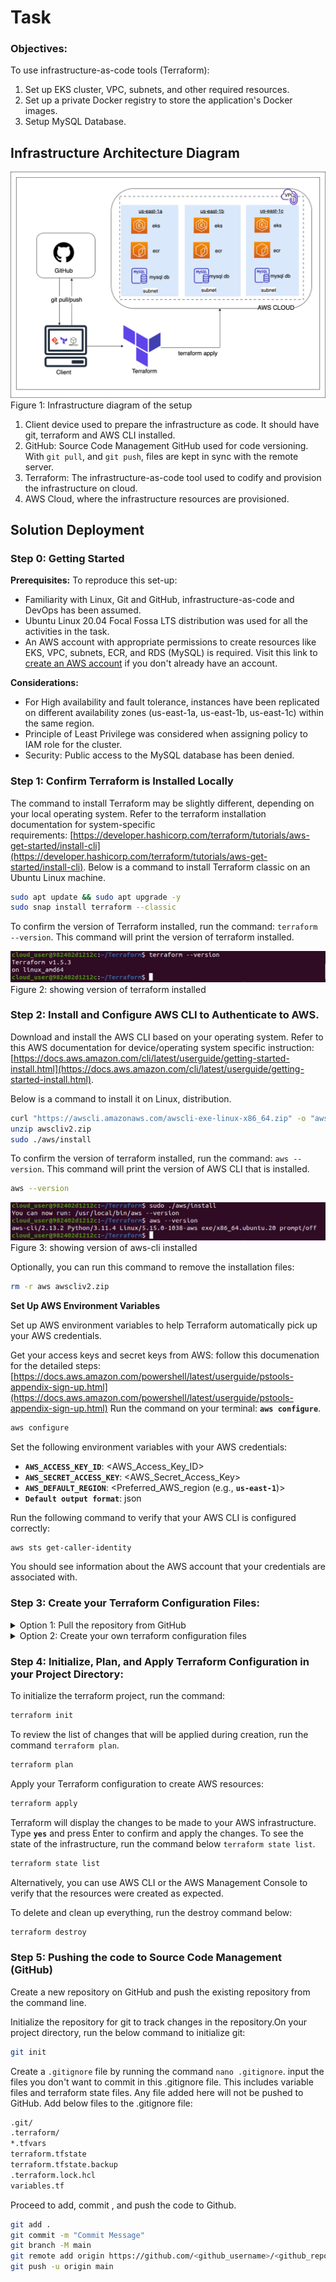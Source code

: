# Task

### Objectives:
To use infrastructure-as-code tools (Terraform):
1. Set up EKS cluster, VPC, subnets, and other required resources.
2. Set up a private Docker registry to store the application's Docker images.
3. Setup MySQL Database.

## Infrastructure Architecture Diagram

![Infrastructure diagram of the setup](./assets/infra.png)
Figure 1: Infrastructure diagram of the setup

1. Client device used to prepare the infrastructure as code. It should have git, terraform and AWS CLI installed.
2. GitHub: Source Code Management GitHub used for code versioning. With `git pull`, and `git push`, files are kept in sync with the remote server.
3. Terraform: The infrastructure-as-code tool used to codify and provision the infrastructure on cloud.
4. AWS Cloud, where the infrastructure resources are provisioned.

## Solution Deployment

### Step 0: Getting Started

**Prerequisites:**
To reproduce this set-up:
- Familiarity with Linux, Git and GitHub, infrastructure-as-code and DevOps has been assumed.
- Ubuntu Linux 20.04 Focal Fossa LTS distribution was used for all the activities in the task.
- An AWS account with appropriate permissions to create resources like EKS, VPC, subnets, ECR, and RDS (MySQL) is required. Visit this link to [create an AWS account](https://docs.aws.amazon.com/accounts/latest/reference/manage-acct-creating.html) if you don't already have an account.

**Considerations:**
- For High availability and fault tolerance, instances have been replicated on different availability zones (us-east-1a, us-east-1b, us-east-1c) within the same region.
- Principle of Least Privilege was considered when assigning policy to IAM role for the cluster.
- Security: Public access to the MySQL database has been denied.


### Step 1: Confirm Terraform is Installed Locally

The command to install Terraform may be slightly different, depending on your local operating system. Refer to the terraform installation documentation for system-specific requirements: [https://developer.hashicorp.com/terraform/tutorials/aws-get-started/install-cli](https://developer.hashicorp.com/terraform/tutorials/aws-get-started/install-cli).
Below is a command to install Terraform classic on an Ubuntu Linux machine.

```bash
sudo apt update && sudo apt upgrade -y
sudo snap install terraform --classic
```

To confirm the version of Terraform installed, run the command: `terraform --version`. This command will print the version of terraform installed.

![terraform version](./assets/terraform_version.png)
Figure 2: showing version of terraform installed

### Step 2: Install and Configure AWS CLI to Authenticate to AWS.

Download and install the AWS CLI based on your operating system. Refer to this AWS documentation for device/operating system specific instruction: [https://docs.aws.amazon.com/cli/latest/userguide/getting-started-install.html](https://docs.aws.amazon.com/cli/latest/userguide/getting-started-install.html).

Below is a command to install it on Linux, distribution.

```bash
curl "https://awscli.amazonaws.com/awscli-exe-linux-x86_64.zip" -o "awscliv2.zip"
unzip awscliv2.zip
sudo ./aws/install
```

To confirm the version of terraform installed, run the command: `aws --version`. This command will print the version of AWS CLI that is installed.

```bash
aws --version
```

![aws-version.png](./assets/aws-version.png)
Figure 3: showing version of aws-cli installed

Optionally, you can run this command to remove the installation files:

```bash
rm -r aws awscliv2.zip
```

**Set Up AWS Environment Variables**

Set up AWS environment variables to help Terraform automatically pick up your AWS credentials.

Get your access keys and secret keys from AWS: follow this documenation for the detailed steps: [https://docs.aws.amazon.com/powershell/latest/userguide/pstools-appendix-sign-up.html](https://docs.aws.amazon.com/powershell/latest/userguide/pstools-appendix-sign-up.html)
Run the command on your terminal: **`aws configure`**.

```bash
aws configure
```

Set the following environment variables with your AWS credentials:
  - **`AWS_ACCESS_KEY_ID`**: <AWS_Access_Key_ID>
  - **`AWS_SECRET_ACCESS_KEY`**: <AWS_Secret_Access_Key>
  - **`AWS_DEFAULT_REGION`**: <Preferred_AWS_region (e.g., **`us-east-1`**)>
  - **`Default output format`**: json

Run the following command to verify that your AWS CLI is configured correctly:

```bash
aws sts get-caller-identity
```

You should see information about the AWS account that your credentials are associated with.

### Step 3: Create your Terraform Configuration Files:

<details>
<summary>Option 1: Pull the repository from GitHub</summary>
<br>
  
Clone the Terraform repository from GitHub to your client device and change directory `cd` into this repository:
  
```bash
git clone https://github.com/paschalogu/Terraform.git
cd Terraform
```
</details>

<details>
<summary>Option 2: Create your own terraform configuration files</summary>
<br>
Make a Repository on your local device to hold Terraform codes, and change directory to this newly created repository.

```bash
mkdir Terraform && cd Terraform
```
The `mkdir` command creates the directory, and the `cd` command changes the working directory to the newly created "Terraform" directory.

Create **`main.tf`** for your main Terraform configuration, **`variables.tf`** to define variables (helpful for managing settings), and **`outputs.tf`** to define outputs (display useful information after running **`terraform apply`)**.

```bash
touch main.tf variables.tf outputs.tf
```

The command above creates the three files at ones.

**Write your Terraform code in the Appropriate Files.**
Run the command `nano main.tf` and paste the code from [main.tf](main.tf) inside:
Repeat same steps for `variables.tf` and `outputs.tf` and paste the code from [variables.tf](variables.tf) and [outputs.tf](outputs.tf) respectively.
</details>

### Step 4: Initialize, Plan, and Apply Terraform Configuration in your Project Directory:

To initialize the terraform project, run the command:

```bash
terraform init
```

To review the list of changes that will be applied during creation, run the command `terraform plan`.

```bash
terraform plan
```

Apply your Terraform configuration to create AWS resources:

```bash
terraform apply
```

Terraform will display the changes to be made to your AWS infrastructure. Type **`yes`** and press Enter to confirm and apply the changes. To see the state of the infrastructure, run the command below `terraform state list`.

```bash
terraform state list
```

Alternatively, you can use AWS CLI or the AWS Management Console to verify that the resources were created as expected.

To delete and clean up everything, run the destroy command below:

```bash
terraform destroy
```

### Step 5: Pushing the code to Source Code Management (GitHub)

Create a new repository on GitHub and push the existing repository from the command line.

Initialize the repository for git to track changes in the repository.On your project directory, run the below command to initialize git:

```bash
git init
```

Create a `.gitignore` file by running the command `nano .gitignore`.
input the files you don't want to commit in this .gitignore file. This includes variable files and terraform state files. Any file added here will not be pushed to GitHub. Add below files to the .gitignore file:

```bash
.git/
.terraform/
*.tfvars
terraform.tfstate
terraform.tfstate.backup
.terraform.lock.hcl
variables.tf
```

Proceed to add, commit , and push the code to Github.

```bash
git add .
git commit -m "Commit Message"
git branch -M main
git remote add origin https://github.com/<github_username>/<github_repo>.git
git push -u origin main
```
